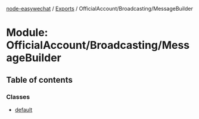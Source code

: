 [node-easywechat](../README.md) / [Exports](../modules.md) / OfficialAccount/Broadcasting/MessageBuilder

# Module: OfficialAccount/Broadcasting/MessageBuilder

## Table of contents

### Classes

- [default](../classes/OfficialAccount_Broadcasting_MessageBuilder.default.md)
